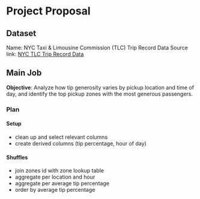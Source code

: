 # Project Proposal

## Dataset

Name: NYC Taxi & Limousine Commission (TLC) Trip Record Data
Source link: [NYC TLC Trip Record Data](https://www.nyc.gov/site/tlc/about/tlc-trip-record-data.page?utm_source=chatgpt.com)

## Main Job

**Objective**: Analyze how tip generosity varies by pickup location and time of day, and identify the top pickup zones with the most generous passengers.

### Plan

#### Setup

- clean up and select relevant columns
- create derived columns (tip percentage, hour of day)

#### Shuffles

- join zones id with zone lookup table
- aggregate per location and hour
- aggregate per average tip percentage
- order by average tip percentage
